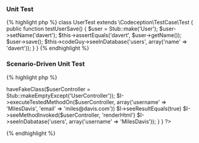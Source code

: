 ### Unit Test

{% highlight php %}
class UserTest extends \Codeception\TestCase\Test
{
    public function testUserSave() {
        $user = Stub::make('User');
        $user->setName('davert');
        $this->assertEquals('davert', $user->getName());
        $user->save();
        $this->codeGuy->seeInDatabase('users', array('name' => 'davert'));
    }
}
{% endhighlight %}

### Scenario-Driven Unit Test

{% highlight php %}
<?php
class UserControllerCest {
    public $class = 'UserController';

    public function createAction(CodeGuy $I)
    {
        $I->haveFakeClass($userController = Stub::makeEmptyExcept('UserController'));
        $I->executeTestedMethodOn($userController, array('username' => 'MilesDavis', 'email' => 'miles@davis.com'))
        $I->seeResultEquals(true)
        $I->seeMethodInvoked($userController, 'renderHtml')
        $I->seeInDabatase('users', array('username' => 'MilesDavis'));
    }
}
?>
{% endhighlight %}

